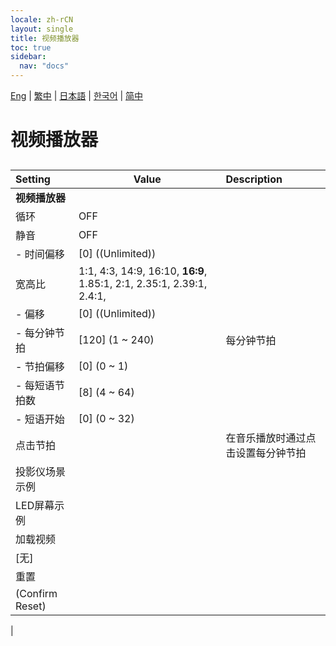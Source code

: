 ```yaml
---
locale: zh-rCN
layout: single
title: 视频播放器
toc: true
sidebar:
  nav: "docs"
---
```

[Eng](/dancexr/menu/2025.4/motion/video_player) | [繁中](/tw/dancexr/menu/2025.4/motion/video_player) | [日本語](/jp/dancexr/menu/2025.4/motion/video_player) | [한국어](/kr/dancexr/menu/2025.4/motion/video_player) | [简中](/zh/dancexr/menu/2025.4/motion/video_player)

# 视频播放器

## 

| Setting | Value | Description |
| :--- | --- | :--- |
|**视频播放器** | | 
| 循环 | OFF | 
| 静音 | OFF | 
|- 时间偏移| [0] ((Unlimited)) | 
| 宽高比 |  1:1,  4:3,  14:9,  16:10,  **16:9**,  1.85:1,  2:1,  2.35:1,  2.39:1,  2.4:1,  |  |
|- 偏移| [0] ((Unlimited)) | 
|- 每分钟节拍| [120] (1 ~ 240) | 每分钟节拍
|- 节拍偏移| [0] (0 ~ 1) | 
|- 每短语节拍数| [8] (4 ~ 64) | 
|- 短语开始| [0] (0 ~ 32) | 
| 点击节拍 || 在音乐播放时通过点击设置每分钟节拍
| 投影仪场景示例 || 
| LED屏幕示例 || 
| 加载视频 || 
| [无] || 
| 重置 || 
| (Confirm Reset) || 
|
